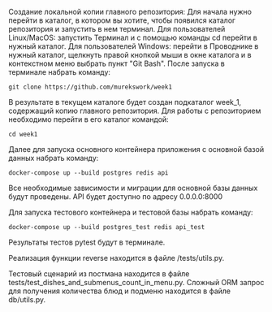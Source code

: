 Создание локальной копии главного репозитория:
Для начала нужно перейти в каталог, в котором вы хотите, чтобы появился каталог репозитория
и запустить в нем терминал. Для пользователей Linux/MacOS: запустить Терминал и с помощью команды
cd перейти в нужный каталог. Для пользователей Windows: перейти в Проводнике в нужный каталог,
щелкнуть правой кнопкой мыши в окне каталога и в контекстном меню выбрать пункт "Git Bash".
После запуска в терминале набрать команду:
```
git clone https://github.com/murekswork/week1
```
В результате в текущем каталоге будет создан подкаталог week_1, содержащий копию главного репозитория.
Для работы с репозиторием необходимо перейти в его каталог командой:
```
cd week1
```
Далее для запуска основного контейнера приложения с основной базой данных набрать команду:
```
docker-compose up --build postgres redis api
```
Все необходимые зависимости и миграции для основной базы данных будут проведены.
API будет доступно по адресу 0.0.0.0:8000

Для запуска тестового контейнера и тестовой базы набрать команду:
```
docker-compose up --build postgres_test redis api_test
```
Результаты тестов pytest будут в терминале.

Реализация функции reverse находится в файле /tests/utils.py.

Тестовый сценарий из постмана находится в файле tests/test_dishes_and_submenus_count_in_menu.py.
Сложный ORM запрос для получения количества блюд и подменю находится в файле db/utils.py.
